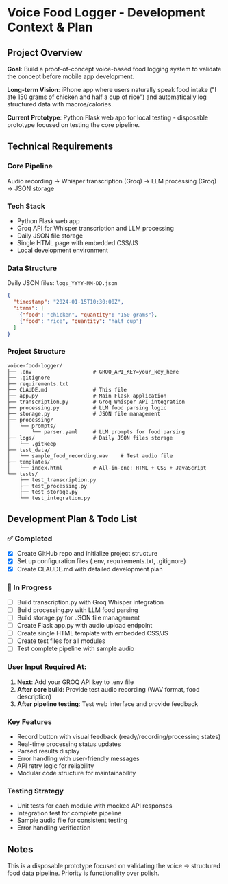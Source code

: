 # Voice Food Logger - Development Context & Plan

## Project Overview
**Goal**: Build a proof-of-concept voice-based food logging system to validate the concept before mobile app development.

**Long-term Vision**: iPhone app where users naturally speak food intake ("I ate 150 grams of chicken and half a cup of rice") and automatically log structured data with macros/calories.

**Current Prototype**: Python Flask web app for local testing - disposable prototype focused on testing the core pipeline.

## Technical Requirements

### Core Pipeline
Audio recording → Whisper transcription (Groq) → LLM processing (Groq) → JSON storage

### Tech Stack
- Python Flask web app
- Groq API for Whisper transcription and LLM processing
- Daily JSON file storage
- Single HTML page with embedded CSS/JS
- Local development environment

### Data Structure
Daily JSON files: `logs_YYYY-MM-DD.json`
```json
{
  "timestamp": "2024-01-15T10:30:00Z",
  "items": [
    {"food": "chicken", "quantity": "150 grams"},
    {"food": "rice", "quantity": "half cup"}
  ]
}
```

### Project Structure
```
voice-food-logger/
├── .env                    # GROQ_API_KEY=your_key_here
├── .gitignore
├── requirements.txt
├── CLAUDE.md               # This file
├── app.py                  # Main Flask application
├── transcription.py        # Groq Whisper API integration
├── processing.py           # LLM food parsing logic
├── storage.py              # JSON file management
├── processing/
│   └── prompts/
│       └── parser.yaml     # LLM prompts for food parsing
├── logs/                   # Daily JSON files storage
│   └── .gitkeep
├── test_data/
│   └── sample_food_recording.wav    # Test audio file
├── templates/
│   └── index.html          # All-in-one: HTML + CSS + JavaScript
└── tests/
    ├── test_transcription.py
    ├── test_processing.py
    ├── test_storage.py
    └── test_integration.py
```

## Development Plan & Todo List

### ✅ Completed
- [x] Create GitHub repo and initialize project structure
- [x] Set up configuration files (.env, requirements.txt, .gitignore)
- [x] Create CLAUDE.md with detailed development plan

### 🚧 In Progress
- [ ] Build transcription.py with Groq Whisper integration
- [ ] Build processing.py with LLM food parsing
- [ ] Build storage.py for JSON file management
- [ ] Create Flask app.py with audio upload endpoint
- [ ] Create single HTML template with embedded CSS/JS
- [ ] Create test files for all modules
- [ ] Test complete pipeline with sample audio

### User Input Required At:
1. **Next**: Add your GROQ API key to .env file
2. **After core build**: Provide test audio recording (WAV format, food description)
3. **After pipeline testing**: Test web interface and provide feedback

### Key Features
- Record button with visual feedback (ready/recording/processing states)
- Real-time processing status updates
- Parsed results display
- Error handling with user-friendly messages
- API retry logic for reliability
- Modular code structure for maintainability

### Testing Strategy
- Unit tests for each module with mocked API responses
- Integration test for complete pipeline
- Sample audio file for consistent testing
- Error handling verification

## Notes
This is a disposable prototype focused on validating the voice → structured food data pipeline. Priority is functionality over polish.